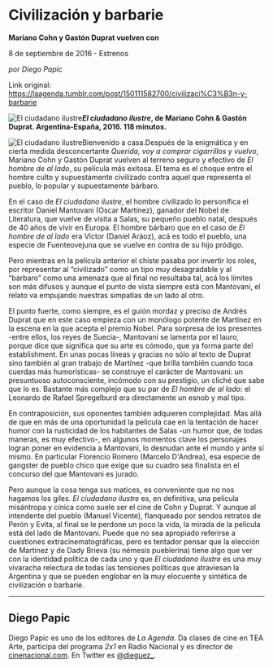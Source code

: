# Civilización y barbarie

**Mariano Cohn y Gastón Duprat vuelven con**

8 de septiembre de 2016 - Estrenos

_por Diego Papic_

Link original: https://laagenda.tumblr.com/post/150111582700/civilizaci%C3%B3n-y-barbarie

![El ciudadano ilustre](https://64.media.tumblr.com/3bca1a2b81221945b7b9b4ddddfd4f08/tumblr_inline_pk0csupUuU1t6q87u_500.jpg)***El ciudadano ilustre*, de Mariano Cohn & Gastón Duprat. Argentina-España, 2016. 118 minutos.**

![El ciudadano ilustre](https://64.media.tumblr.com/3bca1a2b81221945b7b9b4ddddfd4f08/tumblr_inline_pk0csupUuU1t6q87u_500.jpg)Bienvenido a casa.Después de la enigmática y en cierta medida desconcertante *Querida, voy a comprar cigarrillos y vuelvo*, Mariano Cohn y Gastón Duprat vuelven al terreno seguro y efectivo de *El hombre de al lado*, su película más exitosa. El tema es el choque entre el hombre culto y supuestamente civilizado contra aquel que representa el pueblo, lo popular y supuestamente bárbaro.

En el caso de *El ciudadano ilustre*, el hombre civilizado lo personifica el escritor Daniel Mantovani (Oscar Martínez), ganador del Nobel de Literatura, que vuelve de visita a Salas, su pequeño pueblo natal, después de 40 años de vivir en Europa. El hombre bárbaro que en el caso de *El hombre de al lado* era Víctor (Daniel Aráoz), acá es todo el pueblo, una especie de Fuenteovejuna que se vuelve en contra de su hijo pródigo.

Pero mientras en la película anterior el chiste pasaba por invertir los roles, por representar al “civilizado” como un tipo muy desagradable y al “bárbaro” como una amenaza que al final no resultaba tal, acá los límites son más difusos y aunque el punto de vista siempre está con Mantovani, el relato va empujando nuestras simpatías de un lado al otro.

El punto fuerte, como siempre, es el guión mordaz y preciso de Andrés Duprat que en este caso empieza con un monólogo potente de Martínez en la escena en la que acepta el premio Nobel. Para sorpresa de los presentes -entre ellos, los reyes de Suecia-, Mantovani se lamenta por el lauro, porque dice que significa que su arte es cómodo, que ya forma parte del establishment. En unas pocas líneas y gracias no sólo al texto de Duprat sino también al gran trabajo de Martínez -que brilla también cuando toca cuerdas más humorísticas- se construye el carácter de Mantovani: un presuntuoso autoconsciente, incómodo con su prestigio, un cliché que sabe que lo es. Bastante más complejo que su par de *El hombre de al lado*: el Leonardo de Rafael Spregelburd era directamente un esnob y mal tipo.

En contraposición, sus oponentes también adquieren complejidad. Mas allá de que en más de una oportunidad la película cae en la tentación de hacer humor con la rusticidad de los habitantes de Salas -un humor que, de todas maneras, es muy efectivo-, en algunos momentos clave los personajes logran poner en evidencia a Mantovani, lo desnudan ante el mundo y ante sí mismo. En particular Florencio Romero (Marcelo D'Andrea), esa especie de gangster de pueblo chico que exige que su cuadro sea finalista en el concurso del que Mantovani es jurado.

Pero aunque la cosa tenga sus matices, es conveniente que no nos hagamos los giles. *El ciudadano ilustre* es, en definitiva, una película misántropa y cínica como suele ser el cine de Cohn y Duprat. Y aunque al intendente del pueblo (Manuel Vicente), flanqueado por sendos retratos de Perón y Evita, al final se le perdone un poco la vida, la mirada de la película está del lado de Mantovani. Puede que no sea apropiado referirse a cuestiones extracinematográficas, pero es tentador pensar que la elección de Martínez y de Dady Brieva (su némesis pueblerina) tiene algo que ver con la identidad política de cada uno y que *El ciudadano ilustre* es una muy vivaracha relectura de todas las tensiones políticas que atraviesan la Argentina y que se pueden englobar en la muy elocuente y sintética de civilización o barbarie.

  




---

 Diego Papic
------------

 Diego Papic es uno de los editores de *La Agenda*. Da clases de cine en TEA Arte, participa del programa *2x1* en Radio Nacional y es director de [cinenacional.com](http://www.cinenacional.com/). En Twitter es [@dieguez\_](https://twitter.com/dieguez_). 

